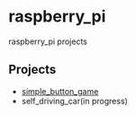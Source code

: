 # raspberry_pi
raspberry_pi projects

## Projects
+ [simple_button_game](https://github.com/sammiee5311/simple_button_game)
+ self_driving_car(in progress)
